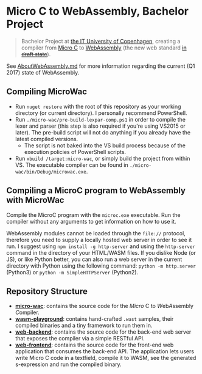 # Micro C to WebAssembly, Bachelor Project
> Bachelor Project at [the IT University of Copenhagen](https://www.itu.dk/), creating a compiler from [Micro C](https://www.itu.dk/people/sestoft/plc/) to [WebAssembly](http://webassembly.org) (the new web standard [~~in draft state~~](http://webassembly.org/roadmap/)).

See [AboutWebAssembly.md](./About%20WebAssembly.md) for more information regarding the current (Q1 2017) state of WebAssembly.

## Compiling MicroWac
* Run `nuget restore` with the root of this repository as your working directory (or current directory). I personally recommend PowerShell.
* Run `./micro-wac/pre-build-lexpar-comp.ps1` in order to compile the lexer and parser (this step is also required if you're using VS2015 or later). The pre-build script will not do anything if you already have the latest compiled versions.
  * The script is not baked into the VS build process because of the execution policies of PowerShell scripts.
* Run `xbuild /target:micro-wac`, or simply build the project from within VS. The executable compiler can be found in `./micro-wac/bin/Debug/microwac.exe`.

## Compiling a MicroC program to WebAssembly with MicroWac
Compile the MicroC program with the `microc.exe` executable. Run the compiler without any arguments to get information on how to use it.

WebAssembly modules cannot be loaded through the `file://` protocol, therefore you need to supply a locally hosted web server in order to see it run.
I suggest using `npm install -g http-server` and using the `http-server` command in the directory of your HTML/WASM files.
If you dislike Node (or JS), or like Python better, you can also run a web server in the current directory with Python using the following command:
`python -m http.server` (Python3) or `python -m SimpleHTTPServer` (Python2).

## Repository Structure
* **[micro-wac](./micro-wac)**: contains the source code for the *Micro* C to *W*eb*A*ssembly *C*ompiler.
* **[wasm-playground](./wasm-playground)**: contains hand-crafted `.wast` samples, their compiled binaries and a tiny framework to run them in.
* **[web-backend](./web-backend)**: contains the source code for the back-end web server that exposes the compiler via a simple RESTful API.
* **[web-frontend](./web-frontend)**: contains the source code for the front-end web application that consumes the back-end API.
  The application lets users write Micro C code in a textfield, compile it to WASM, see the generated s-expression and run the compiled binary.
